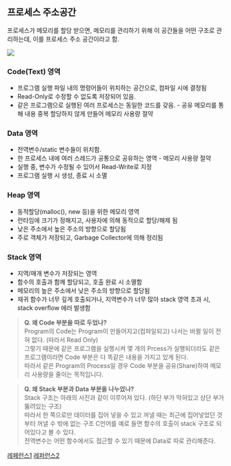 ## 프로세스 주소공간
프로세스가 메모리를 할당 받으면, 메모리를 관리하기 위해 이 공간들을 어떤 구조로 관리하는데, 이를 프로세스 주소 공간이라고 함. 

![](https://blog.kakaocdn.net/dn/btQU6b/btr2Cxux6Jp/zfQ6xk8L96dwT31R4Lao21/img.png)

### Code(Text) 영역
- 프로그램 실행 파일 내의 명령어들이 위치하는 공간으로, 컴파일 시에 결정됨
- Read-Only로 수정할 수 없도록 저장되어 있음. 
- 같은 프로그램으로 실행된 여러 프로세스는 동일한 코드를 갖음. 
	   - 공유 메모리를 통해 내용 중복 할당하지 않게 만들어 메모리 사용량 절약
	
### Data 영역
- 전역변수/static 변수들이 위치함.
- 한 프로세스 내에 여러 스레드가 공통으로 공유하는 영역 
       - 메모리 사용량 절약
- 실행 중, 변수가 수정될 수 있어서 Read-Write로 지정
- 프로그램 실행 시 생성, 종료 시 소멸


### Heap 영역
- 동적할당(malloc(), new 등)을 위한 메모리 영역
- 런타임에 크기가 정해지고, 사용자에 의해 동적으로 할당/해제 됨
- 낮은 주소에서 높은 주소의 방향으로 할당됨
- 주로 객체가 저장되고, Garbage Collector에 의해 정리됨

### Stack 영역
-   지역/매개 변수가 저장되는 영역
- 함수의 호출과 함께 할당되고, 호출 완료 시 소멸함
- 메모리의 높은 주소에서 낮은 주소의 방향으로 할당됨 
- 재귀 함수가 너무 깊게 호출되거나, 지역변수가 너무 많아 stack 영역 초과 시, stack overflow 에러 발생함 

> **Q. 왜 Code 부분을 따로 두었나?**  
> Program의 Code는 Program이 만들어지고(컴파일되고) 나서는 바뀔 일이 전혀 없다. (따라서 Read Only)  
> 그렇기 때문에 같은 프로그램을 실행시켜 몇 개의 Prcess가 실행되더라도 같은 프로그램이라면 Code 부분은 다 똑같은 내용을 가지고 있게 된다.  
> 따라서 같은 Program의 Process일 경우 Code 부분을 공유(Share)하여 메모리 사용량을 줄이는 목적입니다.

> **Q. 왜 Stack 부분과 Data 부분을 나누었나?**  
> Stack 구조는 아래의 사진과 같이 이루어져 있다. (하단 부가 막혀있고 상단 부가 뚫려있는 구조)  
> 따라서 한 쪽으로만 데이터를 집어 넣을 수 있고 꺼낼 때는 최근에 집어넣었던 것 부터 꺼낼 수 밖에 없는 구조 C언어를 예로 들면 함수의 호출이 stack 구조로 되어있다고 볼 수 있다.  
> 전역변수는 어떤 함수에서도 접근할 수 있기 때문에 Data로 따로 관리해준다.



[레페런스1](https://hojunking.tistory.com/51)
[레퍼런스2](https://yaelimeee.tistory.com/47)